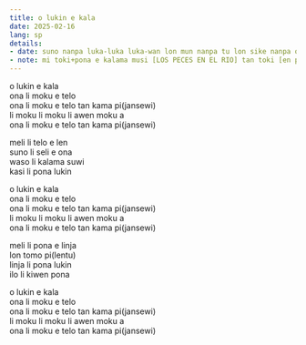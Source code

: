 ```yaml
---
title: o lukin e kala
date: 2025-02-16
lang: sp
details:
- date: suno nanpa luka-luka luka-wan lon mun nanpa tu lon sike nanpa owe mute2 mute2 wan  
- note: mi toki+pona e kalama musi [LOS PECES EN EL RIO] tan toki [en pan,,, jo,,]
---
```


o lukin e kala  
ona li moku e telo  
ona li moku e telo tan kama pi(jansewi)  
li moku li moku li awen moku a  
ona li moku e telo tan kama pi(jansewi)  

meli li telo e len  
suno li seli e ona  
waso li kalama suwi  
kasi li pona lukin  

o lukin e kala  
ona li moku e telo  
ona li moku e telo tan kama pi(jansewi)  
li moku li moku li awen moku a  
ona li moku e telo tan kama pi(jansewi)  

meli li pona e linja  
lon tomo pi(lentu)  
linja li pona lukin  
ilo li kiwen pona  

o lukin e kala  
ona li moku e telo  
ona li moku e telo tan kama pi(jansewi)  
li moku li moku li awen moku a  
ona li moku e telo tan kama pi(jansewi)  


